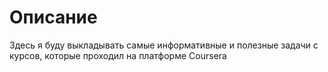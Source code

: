 # Описание

Здесь я буду выкладывать самые информативные и полезные задачи с курсов, которые проходил на платформе Coursera
